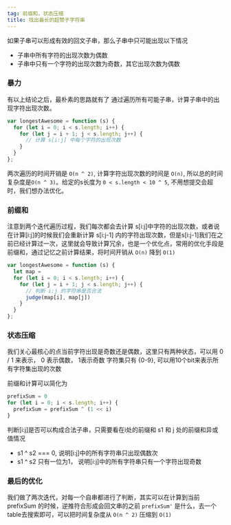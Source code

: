 ```yaml
---
tag: 前缀和，状态压缩
title: 找出最长的超赞子字符串
---
```


如果子串可以形成有效的回文子串，那么子串中只可能出现以下情况
+ 子串中所有字符的出现次数为偶数
+ 子串中只有一个字符的出现次数为奇数，其它出现次数为偶数

### 暴力

有以上结论之后，最朴素的思路就有了
通过遍历所有可能子串，计算子串中的出现字符出现次数。

```js
var longestAwesome = function (s) {
  for (let i = 0; i < s.length; i++) {
    for (let j = i + 1; j < s.length; j++) {
      // 计算 s[i:j] 中每个字符的出现次数
    }
  }
};
```

两次遍历的时间开销是 `O(n ^ 2)`, 计算字符出现次数的时间是 `O(n)`, 所以总的时间复杂度是`O(n ^ 3)`。给定的s长度为 `0 < s.length < 10 ^ 5`, 不用想提交会超时，我们想办法优化。

### 前缀和

注意到两个迭代遍历过程，我们每次都会去计算 s[i:j]中字符的出现次数，或者说在计算[i:j]的时候我们会重新计算 s[i:j-1] 内的字符出现次数，但是s[i:j-1]我们在之前已经计算过一次，这里就会导致计算冗余，也是一个优化点，常用的优化手段是前缀和，通过记忆之前计算结果，将时间开销从 `O(n)` 降到 `O(1)`

```js
var longestAwesome = function (s) {
  let map =
  for (let i = 0; i < s.length; i++) {
    for (let j = i + 1; j < s.length; j++) {
      // 判断 i:j 的字符串是否合法
      judge(map[i], map[j])
    }
  }
};
```

### 状态压缩
我们关心最核心的点当前字符出现是奇数还是偶数，这里只有两种状态，可以用 0 / 1 来表示， 0 表示偶数， 1表示奇数
字符集只有 {0-9}, 可以用10个bit来表示所有字符集出现的次数

前缀和计算可以简化为

```js
prefixSum = 0
for (let i = 0; i < s.length; i++) {
  prefixSum = prefixSum ^ (1 << i)
}
```

判断[i:j]是否可以构成合法子串，只需要看在i处的前缀和 s1 和 j 处的前缀和异或值情况
+ s1 ^ s2 === 0, 说明[i:j]中的所有字符串只出现偶数次
+ s1 ^ s2 只有一位为1， 说明[i:j]中的所有字符串只有一个字符出现奇数



### 最后的优化
我们做了两次迭代，对每一个自串都进行了判断，其实可以在计算到当前 prefixSum 的时候，逆推符合形成会回文串的之前 `prefixSum'` 是什么，去一个table去搜索即可，可以把时间复杂度从
`O(n ^ 2)` 压缩到 `O(1)`